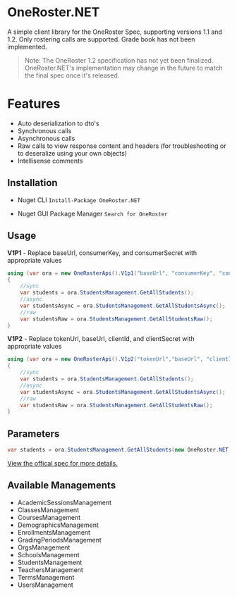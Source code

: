 # OneRoster.NET

A simple client library for the OneRoster Spec, supporting versions 1.1 and 1.2.  Only rostering calls are supported.  Grade book has not been implemented.
>Note: The OneRoster 1.2 specification has not yet been finalized.  OneRoster.NET's implementation may change in the future to match the final spec once it's released.

# Features
- Auto deserialization to dto's
- Synchronous calls
- Asynchronous calls
- Raw calls to view response content and headers (for troubleshooting or to deseralize using your own objects)
- Intellisense comments

## Installation
- Nuget CLI
`Install-Package OneRoster.NET`

- Nuget GUI Package Manager
`Search for OneRoster`


## Usage
**V1P1** - Replace baseUrl, consumerKey, and consumerSecret with appropriate values
```csharp
using (var ora = new OneRosterApi().V1p1("baseUrl", "consumerKey", "consumerSecret"))
{
	//sync
	var students = ora.StudentsManagement.GetAllStudents();
	//async
	var studentsAsync = ora.StudentsManagement.GetAllStudentsAsync();
	//raw
	var studentsRaw = ora.StudentsManagement.GetAllStudentsRaw();
}
```

**V1P2** - Replace tokenUrl, baseUrl, clientId, and clientSecret with appropriate values
```csharp
using (var ora = new OneRosterApi().V1p2("tokenUrl","baseUrl", "clientId", "clientSecret"))
{
	//sync
	var students = ora.StudentsManagement.GetAllStudents();
	//async
	var studentsAsync = ora.StudentsManagement.GetAllStudentsAsync();
	//raw
	var studentsRaw = ora.StudentsManagement.GetAllStudentsRaw();
}
```


## Parameters
```csharp
var students = ora.StudentsManagement.GetAllStudents(new OneRoster.NET.v1p2.ApiParameters { Limit = 10, Offset = 100 });
```
[View the offical spec for more details.](https://www.imsglobal.org/oneroster-v11-final-specification)

## Available Managements
- AcademicSessionsManagement
- ClassesManagement
- CoursesManagement
- DemographicsManagement
- EnrollmentsManagement
- GradingPeriodsManagement
- OrgsManagement
- SchoolsManagement
- StudentsManagement
- TeachersManagement
- TermsManagement
- UsersManagement

